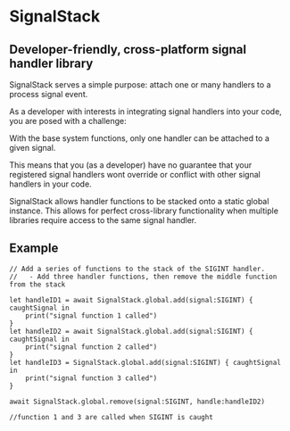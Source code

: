 # SignalStack

## Developer-friendly, cross-platform signal handler library

SignalStack serves a simple purpose: attach one or many handlers to a process signal event.

As a developer with interests in integrating signal handlers into your code, you are posed with a challenge:

With the base system functions, only one handler can be attached to a given signal.

This means that you (as a developer) have no guarantee that your registered signal handlers wont override or conflict with other signal handlers in your code.

SignalStack allows handler functions to be stacked onto a static global instance. This allows for perfect cross-library functionality when multiple libraries require access to the same signal handler.

## Example

```
// Add a series of functions to the stack of the SIGINT handler.
//   - Add three handler functions, then remove the middle function from the stack

let handleID1 = await SignalStack.global.add(signal:SIGINT) { caughtSignal in
	print("signal function 1 called")
}
let handleID2 = await SignalStack.global.add(signal:SIGINT) { caughtSignal in
	print("signal function 2 called")
}
let handleID3 = SignalStack.global.add(signal:SIGINT) { caughtSignal in
	print("signal function 3 called")
}

await SignalStack.global.remove(signal:SIGINT, handle:handleID2)

//function 1 and 3 are called when SIGINT is caught
```